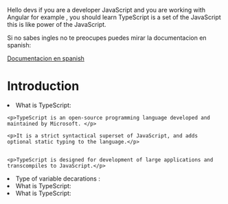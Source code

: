  Hello devs if you are a developer JavaScript and you are working with Angular
 for example ,  you should learn TypeScript is a set of the JavaScript this is like power of the JavaScript.

  Si no sabes ingles no te preocupes puedes mirar la documentacion en spanish: 
  
  [Documentacion en spanish](#)

   
   <H1> Introduction </h1>
   
   <li>What is TypeScript:</li>
    
    
    
    <p>TypeScript is an open-source programming language developed and maintained by Microsoft. </p>
    
    <p>It is a strict syntactical superset of JavaScript, and adds optional static typing to the language.</p>
    
    
    <p>TypeScript is designed for development of large applications and transcompiles to JavaScript.</p>
    
   
   
   <li>Type of variable  decarations :</li>
   <li>What is TypeScript:</li>
   <li>What is TypeScript:</li>


